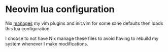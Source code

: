# Neovim lua configuration

Nix [manages](https://github.com/erikbackman/nixos-config/blob/master/home/modules/programs/neovim/default.nix) 
my vim plugins and init.vim for some sane defaults then loads this lua configuration.

I choose to not have Nix manage these files to avoid having to rebuild my system whenever I make modifications.
